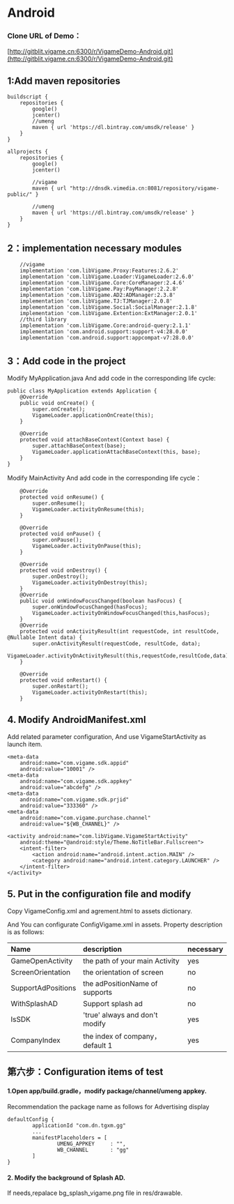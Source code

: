 # Android

### Clone URL of Demo：

[http://gitblit.vigame.cn:6300/r/VigameDemo-Android.git](http://gitblit.vigame.cn:6300/r/VigameDemo-Android.git)

## 1:Add maven repositories

```text
buildscript {
    repositories {
        google()
        jcenter()
        //umeng
        maven { url 'https://dl.bintray.com/umsdk/release' }
    }    
}
```

```text
allprojects {
    repositories {
        google()
        jcenter()

        //vigame
        maven { url "http://dnsdk.vimedia.cn:8081/repository/vigame-public/" }

        //umeng
        maven { url 'https://dl.bintray.com/umsdk/release' }
    }
}
```

## 2：implementation necessary modules

```text
    //vigame
    implementation 'com.libVigame.Proxy:Features:2.6.2'
    implementation 'com.libVigame.Loader:VigameLoader:2.6.0'
    implementation 'com.libVigame.Core:CoreManager:2.4.6'
    implementation 'com.libVigame.Pay:PayManager:2.2.8'
    implementation 'com.libVigame.AD2:ADManager:2.3.8'
    implementation 'com.libVigame.TJ:TJManager:2.0.8'
    implementation 'com.libVigame.Social:SocialManager:2.1.8'
    implementation 'com.libVigame.Extention:ExtManager:2.0.1'
    //third library
    implementation 'com.libVigame.Core:android-query:2.1.1'
    implementation 'com.android.support:support-v4:28.0.0'
    implementation 'com.android.support:appcompat-v7:28.0.0'
```

## 3：Add code in the project

Modify MyApplication.java And add code in the corresponding life cycle:

```text
public class MyApplication extends Application {
    @Override
    public void onCreate() {
        super.onCreate();
        VigameLoader.applicationOnCreate(this);
    }

    @Override
    protected void attachBaseContext(Context base) {
        super.attachBaseContext(base);
        VigameLoader.applicationAttachBaseContext(this, base);
    }
}
```

Modify MainActivity And add code in the corresponding life cycle：

```text
    @Override
    protected void onResume() {
        super.onResume();
        VigameLoader.activityOnResume(this);
    }

    @Override
    protected void onPause() {
        super.onPause();
        VigameLoader.activityOnPause(this);
    }

    @Override
    protected void onDestroy() {
        super.onDestroy();
        VigameLoader.activityOnDestroy(this);
    }
    @Override
    public void onWindowFocusChanged(boolean hasFocus) {
        super.onWindowFocusChanged(hasFocus);
        VigameLoader.activityOnWindowFocusChanged(this,hasFocus);
    }
    @Override
    protected void onActivityResult(int requestCode, int resultCode, @Nullable Intent data) {
        super.onActivityResult(requestCode, resultCode, data);
        VigameLoader.activityOnActivityResult(this,requestCode,resultCode,data);
    }

    @Override
    protected void onRestart() {
        super.onRestart();
        VigameLoader.activityOnRestart(this);
    }
```

## 4. Modify AndroidManifest.xml

Add related parameter configuration, And use VigameStartActivity as launch item.

```text
<meta-data
    android:name="com.vigame.sdk.appid"
    android:value="10001" />
<meta-data
    android:name="com.vigame.sdk.appkey"
    android:value="abcdefg" />
<meta-data
    android:name="com.vigame.sdk.prjid"
    android:value="333360" />
<meta-data
    android:name="com.vigame.purchase.channel"
    android:value="${WB_CHANNEL}" />

<activity android:name="com.libVigame.VigameStartActivity"
    android:theme="@android:style/Theme.NoTitleBar.Fullscreen">
    <intent-filter>
        <action android:name="android.intent.action.MAIN" />
        <category android:name="android.intent.category.LAUNCHER" />
    </intent-filter>
</activity>
```

## 5. Put in the configuration file and modify

Copy VigameConfig.xml and agrement.html to assets dictionary.

And You can configurate ConfigVigame.xml in assets. Property description is as follows:

| Name | description | necessary |
| :--- | :--- | :--- |
| GameOpenActivity | the path of your main Activity | yes |
| ScreenOrientation | the orientation of screen       | no |
| SupportAdPositions | the adPositionName of supports | no |
| WithSplashAD | Support splash ad | no |
| IsSDK | 'true' always and don't modify | yes |
| CompanyIndex | the index of company，default 1 | yes |

## 第六步：Configuration items of test

#### 1.Open app/build.gradle，modify package/channel/umeng appkey.

Recommendation the package name as follows for Advertising display

```text
defaultConfig {
        applicationId "com.dn.tgxm.gg"
        ...
        manifestPlaceholders = [
                UMENG_APPKEY     : "",
                WB_CHANNEL       : "gg"
        ]
}
```

#### 2. Modify the background of Splash AD.

If needs,repalace bg_splash_vigame.png file in res/drawable.



